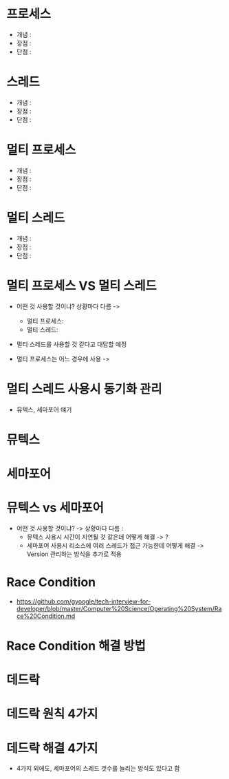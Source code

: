 # 프로세스
* 개념 : 
* 장점 : 
* 단점 : 

# 스레드 
* 개념 : 
* 장점 : 
* 단점 : 

# 멀티 프로세스
* 개념 : 
* 장점 : 
* 단점 : 

# 멀티 스레드
* 개념 : 
* 장점 : 
* 단점 : 

# 멀티 프로세스 VS 멀티 스레드
* 어떤 것 사용할 것이냐? 상황마다 다름 -> 
    * 멀티 프로세스: 
    * 멀티 스레드: 

* 멀티 스레드를 사용할 것 같다고 대답할 예정 
* 멀티 프로세스는 어느 경우에 사용 -> 

# 멀티 스레드 사용시 동기화 관리 
* 뮤텍스, 세마포어 얘기  

# 뮤텍스
# 세마포어
# 뮤텍스 vs 세마포어 
* 어떤 것 사용할 것이냐? -> 상황마다 다름 :
    * 뮤텍스 사용시 시간이 지연될 것 같은데 어떻게 해결 -> ?
    * 세마포어 사용시 리소스에 여러 스레드가 접근 가능한데 어떻게 해결 -> Version 관리하는 방식을 추가로 적용 

# Race Condition 
* https://github.com/gyoogle/tech-interview-for-developer/blob/master/Computer%20Science/Operating%20System/Race%20Condition.md

# Race Condition 해결 방법

# 데드락 
# 데드락 원칙 4가지 
# 데드락 해결 4가지 
* 4가지 외에도, 세마포어의 스레드 갯수를 늘리는 방식도 있다고 함 
